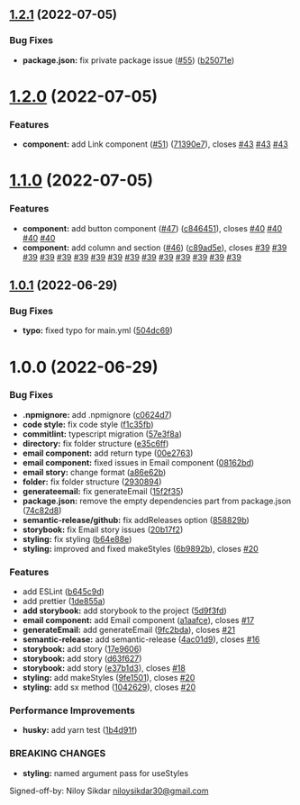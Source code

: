 ## [1.2.1](https://github.com/leopardslab/react-email/compare/v1.2.0...v1.2.1) (2022-07-05)


### Bug Fixes

* **package.json:** fix private package issue ([#55](https://github.com/leopardslab/react-email/issues/55)) ([b25071e](https://github.com/leopardslab/react-email/commit/b25071e71be6f3a83f2084ce0e585bdf23a08688))

# [1.2.0](https://github.com/leopardslab/react-email/compare/v1.1.0...v1.2.0) (2022-07-05)


### Features

* **component:** add Link component ([#51](https://github.com/leopardslab/react-email/issues/51)) ([71390e7](https://github.com/leopardslab/react-email/commit/71390e796dfdd5efe2e713819d74fab60095dd03)), closes [#43](https://github.com/leopardslab/react-email/issues/43) [#43](https://github.com/leopardslab/react-email/issues/43) [#43](https://github.com/leopardslab/react-email/issues/43)

# [1.1.0](https://github.com/leopardslab/react-email/compare/v1.0.1...v1.1.0) (2022-07-05)


### Features

* **component:** add button component ([#47](https://github.com/leopardslab/react-email/issues/47)) ([c846451](https://github.com/leopardslab/react-email/commit/c846451cd573b5a92248291414c092372cdd57c2)), closes [#40](https://github.com/leopardslab/react-email/issues/40) [#40](https://github.com/leopardslab/react-email/issues/40) [#40](https://github.com/leopardslab/react-email/issues/40) [#40](https://github.com/leopardslab/react-email/issues/40)
* **component:** add column and section ([#46](https://github.com/leopardslab/react-email/issues/46)) ([c89ad5e](https://github.com/leopardslab/react-email/commit/c89ad5e8a9c53809f5ca471a2f067b721f11b190)), closes [#39](https://github.com/leopardslab/react-email/issues/39) [#39](https://github.com/leopardslab/react-email/issues/39) [#39](https://github.com/leopardslab/react-email/issues/39) [#39](https://github.com/leopardslab/react-email/issues/39) [#39](https://github.com/leopardslab/react-email/issues/39) [#39](https://github.com/leopardslab/react-email/issues/39) [#39](https://github.com/leopardslab/react-email/issues/39) [#39](https://github.com/leopardslab/react-email/issues/39) [#39](https://github.com/leopardslab/react-email/issues/39) [#39](https://github.com/leopardslab/react-email/issues/39) [#39](https://github.com/leopardslab/react-email/issues/39) [#39](https://github.com/leopardslab/react-email/issues/39) [#39](https://github.com/leopardslab/react-email/issues/39) [#39](https://github.com/leopardslab/react-email/issues/39) [#39](https://github.com/leopardslab/react-email/issues/39)

## [1.0.1](https://github.com/leopardslab/react-email/compare/v1.0.0...v1.0.1) (2022-06-29)


### Bug Fixes

* **typo:** fixed typo for main.yml ([504dc69](https://github.com/leopardslab/react-email/commit/504dc69e4141dd33a386f511c8cf32de2983a250))

# 1.0.0 (2022-06-29)


### Bug Fixes

* **.npmignore:** add .npmignore ([c0624d7](https://github.com/leopardslab/react-email/commit/c0624d724572f7948f9e93fa7743070e69eb8747))
* **code style:** fix code style ([f1c35fb](https://github.com/leopardslab/react-email/commit/f1c35fbebf7493d7db72255c04a7b22e58f7f9bd))
* **commitlint:** typescript migration ([57e3f8a](https://github.com/leopardslab/react-email/commit/57e3f8a5f4646d001428b58277ee36d64415d211))
* **directory:** fix folder structure ([e35c6ff](https://github.com/leopardslab/react-email/commit/e35c6ffe489a28830cf5b03d694129cabd0390a4))
* **email component:** add return type ([00e2763](https://github.com/leopardslab/react-email/commit/00e2763ecb42abae187b92f3130a35d294511a54))
* **email component:** fixed issues in Email component ([08162bd](https://github.com/leopardslab/react-email/commit/08162bdab087bb30a01ddbc8468dbb24cc5d8e57))
* **email story:** change format ([a86e62b](https://github.com/leopardslab/react-email/commit/a86e62b16480b65471682d016333d957504b1a6f))
* **folder:** fix folder structure ([2930894](https://github.com/leopardslab/react-email/commit/2930894509fae855a68e7907d2e313b0f347080a))
* **generateemail:** fix generateEmail ([15f2f35](https://github.com/leopardslab/react-email/commit/15f2f354f9efa0785298b50152e12c7da99729d3))
* **package.json:** remove the empty dependencies part from package.json ([74c82d8](https://github.com/leopardslab/react-email/commit/74c82d8862f8fd7e2980e7c18ed2694a29b09f63))
* **semantic-release/github:** fix addReleases option ([858829b](https://github.com/leopardslab/react-email/commit/858829b134ccf04148467c1dc92db20bddaa80c2))
* **storybook:** fix Email story issues ([20b17f2](https://github.com/leopardslab/react-email/commit/20b17f2ca4cc09e936783eeed5dbc48fa748ce81))
* **styling:** fix styling ([b64e88e](https://github.com/leopardslab/react-email/commit/b64e88e58ab1eebb078b34a63c98338263d973dc))
* **styling:** improved and fixed makeStyles ([6b9892b](https://github.com/leopardslab/react-email/commit/6b9892be4efc8233d3c8ac379d1f8a67d82e6796)), closes [#20](https://github.com/leopardslab/react-email/issues/20)


### Features

* add ESLint ([b645c9d](https://github.com/leopardslab/react-email/commit/b645c9deb52210e58796b48e367aaa183ba60e04))
* add prettier ([1de855a](https://github.com/leopardslab/react-email/commit/1de855a1ec01755f655a1c908973fb2709be144b))
* **add storybook:** add storybook to the project ([5d9f3fd](https://github.com/leopardslab/react-email/commit/5d9f3fd9efe1d4a28024857f6461fee0c91cd2cc))
* **email component:** add Email component ([a1aafce](https://github.com/leopardslab/react-email/commit/a1aafced891f0a88a7f91670ff86d1edfc1cd2e5)), closes [#17](https://github.com/leopardslab/react-email/issues/17)
* **generateEmail:** add generateEmail ([9fc2bda](https://github.com/leopardslab/react-email/commit/9fc2bdaff26dd60b2713fa4427b07ba9d7e8a628)), closes [#21](https://github.com/leopardslab/react-email/issues/21)
* **semantic-release:** add semantic-release ([4ac01d9](https://github.com/leopardslab/react-email/commit/4ac01d9c00255ef02059237c8b1826642aecbb8e)), closes [#16](https://github.com/leopardslab/react-email/issues/16)
* **storybook:** add story ([17e9606](https://github.com/leopardslab/react-email/commit/17e96066aadd2b9d20d5beaf5932dfb35d47a595))
* **storybook:** add story ([d63f627](https://github.com/leopardslab/react-email/commit/d63f6275f2d17bcd7bc6b29b7c8869f9432e86ea))
* **storybook:** add story ([e37b1d3](https://github.com/leopardslab/react-email/commit/e37b1d3e3e1187420a760d6f96e152e2dc758609)), closes [#18](https://github.com/leopardslab/react-email/issues/18)
* **styling:** add makeStyles ([9fe1501](https://github.com/leopardslab/react-email/commit/9fe1501af5538b6f71310b6fb0ffee0deb3cb67b)), closes [#20](https://github.com/leopardslab/react-email/issues/20)
* **styling:** add sx method ([1042629](https://github.com/leopardslab/react-email/commit/1042629125adab2de1d542883dc7cd8ecde0b167)), closes [#20](https://github.com/leopardslab/react-email/issues/20)


### Performance Improvements

* **husky:** add yarn test ([1b4d91f](https://github.com/leopardslab/react-email/commit/1b4d91fb55a529b6252c48268b6f239d8d535aba))


### BREAKING CHANGES

* **styling:** named argument pass for useStyles

Signed-off-by: Niloy Sikdar <niloysikdar30@gmail.com>
